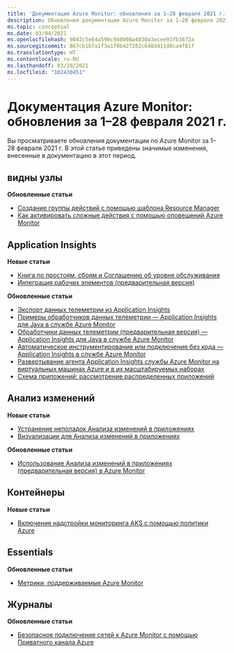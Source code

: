 ```yaml
---
title: 'Документация Azure Monitor: обновления за 1–28 февраля 2021 г.'
description: Обновления документации Azure Monitor за 1–28 февраля 2021 г.
ms.topic: conceptual
ms.date: 03/04/2021
ms.openlocfilehash: 9842c5e64a590c940b08a4830a3ecee93fb3672a
ms.sourcegitcommit: 867cb1b7a1f3a1f0b427282c648d411d0ca4f81f
ms.translationtype: HT
ms.contentlocale: ru-RU
ms.lasthandoff: 03/20/2021
ms.locfileid: "102430451"
---
```

# <a name="azure-monitor-docs-whats-new-for-february-1-2021---february-28-2021"></a>Документация Azure Monitor: обновления за 1–28 февраля 2021 г.

Вы просматриваете обновления документации по Azure Monitor за 1–28 февраля 2021 г. В этой статье приведены значимые изменения, внесенные в документацию в этот период.

## <a name="alerts"></a>видны узлы

**Обновленные статьи**

- [Создание группы действий с помощью шаблона Resource Manager](./alerts/action-groups-create-resource-manager-template.md)
- [Как активировать сложные действия с помощью оповещений Azure Monitor](./alerts/action-groups-logic-app.md)

## <a name="application-insights"></a>Application Insights

**Новые статьи**

- [Книга по простоям, сбоям и Соглашению об уровне обслуживания](./app/sla-report.md)
- [Интеграция рабочих элементов (предварительная версия)](./app/work-item-integration.md)

**Обновленные статьи**

- [Экспорт данных телеметрии из Application Insights](./app/export-telemetry.md)
- [Примеры обработчиков данных телеметрии — Application Insights для Java в службе Azure Monitor](./app/java-standalone-telemetry-processors-examples.md)
- [Обработчики данных телеметрии (предварительная версия) — Application Insights для Java в службе Azure Monitor](./app/java-standalone-telemetry-processors.md)
- [Автоматическое инструментирование или подключение без кода — Application Insights в службе Azure Monitor](./app/codeless-overview.md)
- [Развертывание агента Application Insights службы Azure Monitor на виртуальных машинах Azure и в их масштабируемых наборах](./app/azure-vm-vmss-apps.md)
- [Схема приложений: рассмотрение распределенных приложений](./app/app-map.md)

## <a name="change-analysis"></a>Анализ изменений

**Новые статьи**

- [Устранение неполадок Анализа изменений в приложениях](./app/change-analysis-troubleshoot.md)
- [Визуализации для Анализа изменений в приложениях](./app/change-analysis-visualizations.md)

**Обновленные статьи**

- [Использование Анализа изменений в приложениях (предварительная версия) в Azure Monitor](./app/change-analysis.md)

## <a name="containers"></a>Контейнеры

**Новые статьи**

- [Включение надстройки мониторинга AKS с помощью политики Azure](./containers/container-insights-enable-aks-policy.md)

## <a name="essentials"></a>Essentials

**Обновленные статьи**

- [Метрики, поддерживаемые Azure Monitor](./essentials/metrics-supported.md)


## <a name="logs"></a>Журналы

**Обновленные статьи**

- [Безопасное подключение сетей к Azure Monitor с помощью Приватного канала Azure](./logs/private-link-security.md)


